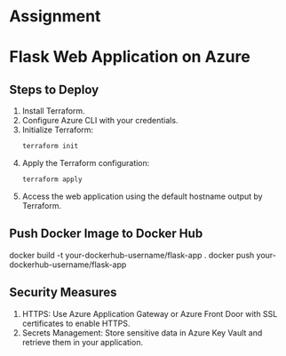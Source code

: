 # Assignment

# Flask Web Application on Azure

## Steps to Deploy

1. Install Terraform.
2. Configure Azure CLI with your credentials.
3. Initialize Terraform:
    ```sh
    terraform init
    ```
4. Apply the Terraform configuration:
    ```sh
    terraform apply
    ```
5. Access the web application using the default hostname output by Terraform.



## Push Docker Image to Docker Hub

docker build -t your-dockerhub-username/flask-app .
docker push your-dockerhub-username/flask-app

## Security Measures

1. HTTPS: Use Azure Application Gateway or Azure Front Door with SSL certificates to enable HTTPS.
2. Secrets Management: Store sensitive data in Azure Key Vault and retrieve them in your application.
